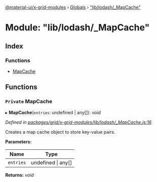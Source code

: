 [@material-ui/x-grid-modules](../README.md) › [Globals](../globals.md) › ["lib/lodash/_MapCache"](_lib_lodash__mapcache_.md)

# Module: "lib/lodash/_MapCache"

## Index

### Functions

* [MapCache](_lib_lodash__mapcache_.md#private-mapcache)

## Functions

### `Private` MapCache

▸ **MapCache**(`entries`: undefined | any[]): *void*

*Defined in [packages/grid/x-grid-modules/lib/lodash/_MapCache.js:16](https://github.com/mui-org/material-ui-x/blob/02342a6/packages/grid/x-grid-modules/lib/lodash/_MapCache.js#L16)*

Creates a map cache object to store key-value pairs.

**Parameters:**

Name | Type |
------ | ------ |
`entries` | undefined &#124; any[] |

**Returns:** *void*
